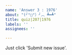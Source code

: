 ```yaml
---
name: 'Answer 3 : 1976'
about: "(╯°□°）╯︵ ┻━┻"
title: quiz|207|1976
labels: ''
assignees: ''

---
```


Just click 'Submit new issue'.

